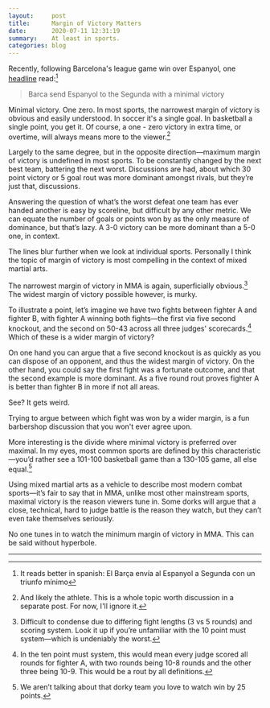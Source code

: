 ```yaml
---
layout:     post
title:      Margin of Victory Matters
date:       2020-07-11 12:31:19
summary:    At least in sports.
categories: blog
---
```


Recently, following Barcelona's league game win over Espanyol, one [headline](https://www.elperiodico.com/es/barca/20200708/barcelona-espanyol-resultado-8032259) read:[^1]

>Barca send Espanyol to the Segunda with a minimal victory

Minimal victory. One zero. In most sports, the narrowest margin of victory is obvious and easily understood. In soccer it's a single goal. In basketball a single point, you get it. Of course, a one - zero victory in extra time, or overtime, will always means more to the viewer.[^2]

Largely to the same degree, but in the opposite direction&mdash;maximum margin of victory is undefined in most sports. To be constantly changed by the next best team, battering the next worst. Discussions are had, about which 30 point victory or 5 goal rout was more dominant amongst rivals, but they’re just that, discussions. 

Answering the question of what’s the worst defeat one team has ever handed another is easy by scoreline, but difficult by any other metric. We can equate the number of goals or points won by as the only measure of dominance, but that’s lazy. A 3-0 victory can be more dominant than a 5-0 one, in context.

The lines blur further when we look at individual sports. Personally I think the topic of margin of victory is most compelling in the context of mixed martial arts.

The narrowest margin of victory in MMA is again, superficially obvious.[^3] The widest margin of victory possible however, is murky.

To illustrate a point, let’s imagine we have two fights between fighter A and fighter B, with fighter A winning both fights&mdash;the first via five second knockout, and the second on 50-43 across all three judges' scorecards.[^4] Which of these is a wider margin of victory?

On one hand you can argue that a five second knockout is as quickly as you can dispose of an opponent, and thus the widest margin of victory. On the other hand, you could say the first fight was a fortunate outcome, and that the second example is more dominant. As a five round rout proves fighter A is better than fighter B in more if not all areas.

See? It gets weird. 

Trying to argue between which fight was won by a wider margin, is a fun barbershop discussion that you won't ever agree upon. 

More interesting is the divide where minimal victory is preferred over maximal. In my eyes, most common sports are defined by this characteristic&mdash;you’d rather see a 101-100 basketball game than a 130-105 game, all else equal.[^5]

Using mixed martial arts as a vehicle to describe most modern combat sports&mdash;it’s fair to say that in MMA, unlike most other mainstream sports, maximal victory is the reason viewers tune in. Some dorks will argue that a close, technical, hard to judge battle is the reason they watch, but they can’t even take themselves seriously.

No one tunes in to watch the minimum margin of victory in MMA. This can be said without hyperbole. 

---

[^1]: It reads better in spanish: El Barça envía al Espanyol a Segunda con un triunfo mínimo
[^2]: And likely the athlete. This is a whole topic worth discussion in a separate post. For now, I'll ignore it.
[^3]: Difficult to condense due to differing fight lengths (3 vs 5 rounds) and scoring system. Look it up if you’re unfamiliar with the 10 point must system—which is undeniably the worst.
[^4]: In the ten point must system, this would mean every judge scored all rounds for fighter A, with two rounds being 10-8 rounds and the other three being 10-9. This would be a rout by all definitions.
[^5]: We aren’t talking about that dorky team you love to watch win by 25 points.
